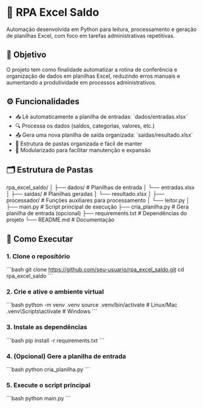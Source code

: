 # 🤖 RPA Excel Saldo

Automação desenvolvida em Python para leitura, processamento e geração de planilhas Excel, com foco em tarefas administrativas repetitivas.

## 📌 Objetivo

O projeto tem como finalidade automatizar a rotina de conferência e organização de dados em planilhas Excel, reduzindo erros manuais e aumentando a produtividade em processos administrativos.

## ⚙️ Funcionalidades

- 📥 Lê automaticamente a planilha de entradas: \`dados/entradas.xlsx\`
- 🔍 Processa os dados (saldos, categorias, valores, etc.)
- 📤 Gera uma nova planilha de saída organizada: \`saidas/resultado.xlsx\`
- 📁 Estrutura de pastas organizada e fácil de manter
- 🧩 Modularizado para facilitar manutenção e expansão

## 🗂️ Estrutura de Pastas

rpa_excel_saldo/
│
├── dados/ # Planilhas de entrada
│ └── entradas.xlsx
│
├── saidas/ # Planilhas geradas
│ └── resultado.xlsx
│
├── processador/ # Funções auxiliares para processamento
│ └── leitor.py
│
├── main.py # Script principal de execução
├── cria_planilha.py # Gera planilha de entrada (opcional)
├── requirements.txt # Dependências do projeto
└── README.md # Documentação

## 🚀 Como Executar

### 1. Clone o repositório

\`\`\`bash
git clone https://github.com/seu-usuario/rpa_excel_saldo.git
cd rpa_excel_saldo
\`\`\`

### 2. Crie e ative o ambiente virtual

\`\`\`bash
python -m venv .venv
source .venv/bin/activate  # Linux/Mac
.venv\Scripts\activate     # Windows
\`\`\`

### 3. Instale as dependências

\`\`\`bash
pip install -r requirements.txt
\`\`\`

### 4. (Opcional) Gere a planilha de entrada

\`\`\`bash
python cria_planilha.py
\`\`\`

### 5. Execute o script principal

\`\`\`bash
python main.py
\`\`\`

